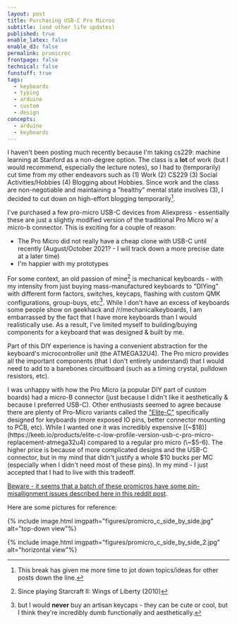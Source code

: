 ```yaml
---
layout: post
title: Purchasing USB-C Pro Micros
subtitle: (and other life updates)
published: true
enable_latex: false
enable_d3: false
permalink: promicroc
frontpage: false
technical: false
funstuff: true
tags:
  - keyboards
  - typing
  - arduino
  - custom
  - design
concepts:
  - arduino
  - keyboards
---
```


I haven't been posting much recently because I'm taking cs229: machine learning at Stanford as a non-degree option. The class is a **lot** of work (but I would recommend, especially the lecture notes), so I had to (temporarily) cut time from my other endeavors such as (1) Work (2) CS229 (3) Social Activities/Hobbies (4) Blogging about Hobbies. Since work and the class are non-negotiable and maintaining a "healthy" mental state involves (3), I decided to cut down on high-effort blogging temporarily[^1]. 

[^1]: This break has given me more time to jot down topics/ideas for other posts down the line. 

I've purchased a few pro-micro USB-C devices from Aliexpress - essentially these are just a slightly modified version of the traditional Pro Micro w/ a micro-b connector. This is exciting for a couple of reason:
- The Pro Micro did not really have a cheap clone with USB-C until recently (August/October 2021? - I will track down a more precise date at a later time)
- I'm happier with my prototypes 

For some context, an old passion of mine[^2] is mechanical keyboards - with my intensity from just buying mass-manufactured keyboards to "DIYing" with different form factors, switches, keycaps, flashing with custom QMK configurations, group-buys, etc[^3]. While I don't have an excess of keyboards some people show on geekhack and /r/mechanicalkeyboards, I am embarrassed by the fact that I have more keyboards than I would realistically use. As a result, I've limited myself to building/buying components for a keyboard that was designed & built by me. 

[^2]: Since playing Starcraft II: Wings of Liberty (2010)
[^3]: but I would **never** buy an artisan keycaps - they can be cute or cool, but I think they're incredibly dumb functionally and aesthetically. 

Part of this DIY experience is having a convenient abstraction for the keyboard's microcontroller unit (the ATMEGA32U4). The Pro micro provides all the important components (that I don't entirely understand) that I would need to add to a barebones circuitboard (such as a timing crystal, pulldown resistors, etc).

I was unhappy with how the Pro Micro (a popular DIY part of custom boards) had a micro-B connector (just because I didn't like it aesthetically & because I preferred USB-C). Other enthusiasts seemed to agree because there are plenty of Pro-Micro variants called the ["Elite-C"](https://deskthority.net/wiki/Elite-C) specifically designed for keyboards (more exposed IO pins, better connector mounting to PCB, etc). While I wanted one it was incredibly expensive [(\~$18)](https://keeb.io/products/elite-c-low-profile-version-usb-c-pro-micro-replacement-atmega32u4) compared to a regular pro micro (\~$5-6). The higher price is because of more complicated designs and the USB-C connector, but in my mind that didn't justify a whole $10 bucks per MC (especially when I didn't need most of these pins). In my mind - I just accepted that I had to live with this tradeoff. 
  
[Beware - it seems that a batch of these promicros have some pin-misallignment issues described here in this reddit post](https://www.reddit.com/r/MechanicalKeyboards/comments/qi1k2f/beware_of_the_usbc_pro_micro_clones/?ref=share&ref_source=link).


Here are some pictures for reference:

{% include image.html imgpath="figures/promicro_c_side_by_side.jpg" alt="top-down view"%}

{% include image.html imgpath="figures/promicro_c_side_by_side_2.jpg" alt="horizontal view"%}